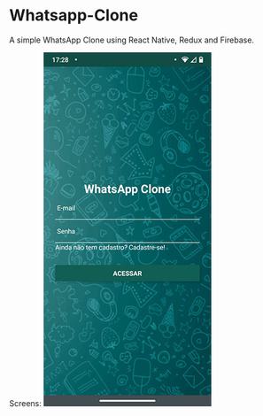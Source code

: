 # Whatsapp-Clone
A simple WhatsApp Clone using React Native, Redux and Firebase.

Screens:
![](src/images/to_git/login.jpeg)
